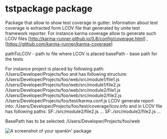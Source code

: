 # tstpackage package

Package that allow to show test coverage in gutter. Information about test coverage is extracted form LCOV file that generated by unite test framework reporter. For instance karma coverage allow to generate such LCOV files  [http://karma-runner.github.io/0.8/config/coverage.html] , [https://github.com/karma-runner/karma-coverage]

pathToLCOV - path to file where LCOV is placed
basePath - base path for the tests

For instance project is placed by following path:
/Users/Developer/Projects/foo and has following structure:
/Users/Developer/Projects/foo/web/src/module1/file1.js
/Users/Developer/Projects/foo/web/src/module1/file2.js
/Users/Developer/Projects/foo/web/src/module2/file1.js
/Users/Developer/Projects/foo/web/src/module2/file2.js
/Users/Developer/Projects/foo/test/karma.conf.js
LCOV generate report into:
/Users/Developer/Projects/foo/test/coverage/lcov.info
and in LCOV file has following paths:
SF:./src/module2/file2.js
...
SF:./src/module2/file2.js
...

BasePath has to be selected:
/Users/Developer/Projects/foo/web


![A screenshot of your spankin' package](https://f.cloud.github.com/assets/69169/2290250/c35d867a-a017-11e3-86be-cd7c5bf3ff9b.gif)

